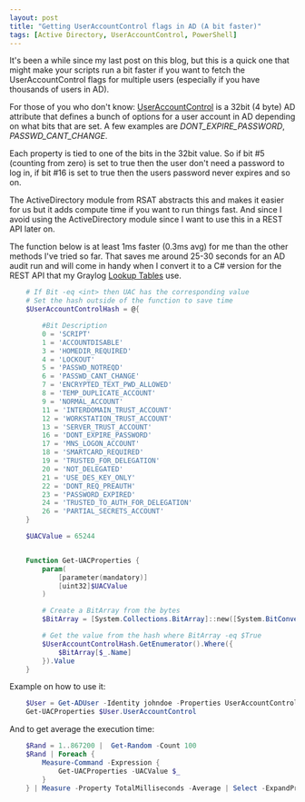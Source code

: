 ```yaml
---
layout: post
title: "Getting UserAccountControl flags in AD (A bit faster)"
tags: [Active Directory, UserAccountControl, PowerShell]
---
```


It's been a while since my last post on this blog, but this is a quick one that might make your scripts run a bit faster if you want to fetch the UserAccountControl flags for multiple users (especially if you have thousands of users in AD).

For those of you who don't know: [UserAccountControl](https://support.microsoft.com/en-us/help/305144/how-to-use-useraccountcontrol-to-manipulate-user-account-properties) is a 32bit (4 byte) AD attribute that defines a bunch of options for a user account in AD depending on what bits that are set. A few examples are *DONT_EXPIRE_PASSWORD*, *PASSWD_CANT_CHANGE*. 

Each property is tied to one of the bits in the 32bit value. So if bit #5 (counting from zero) is set to true then the user don't need a password to log in, if bit #16 is set to true then the users password never expires and so on.

The ActiveDirectory module from RSAT abstracts this and makes it easier for us but it adds compute time if you want to run things fast. And since I avoid using the ActiveDirectory module since I want to use this in a REST API later on.

The function below is at least 1ms faster (0.3ms avg) for me than the other methods I've tried so far. 
That saves me around 25-30 seconds for an AD audit run and will come in handy when I convert it to a C# version for the REST API that my Graylog [Lookup Tables](https://docs.graylog.org/en/3.1/pages/lookuptables.html) use.

``` powershell
    # If Bit -eq <int> then UAC has the corresponding value
    # Set the hash outside of the function to save time
    $UserAccountControlHash = @{

        #Bit Description
        0 = 'SCRIPT'
        1 = 'ACCOUNTDISABLE'
        3 = 'HOMEDIR_REQUIRED'
        4 = 'LOCKOUT'
        5 = 'PASSWD_NOTREQD'
        6 = 'PASSWD_CANT_CHANGE'
        7 = 'ENCRYPTED_TEXT_PWD_ALLOWED'
        8 = 'TEMP_DUPLICATE_ACCOUNT'
        9 = 'NORMAL_ACCOUNT'
        11 = 'INTERDOMAIN_TRUST_ACCOUNT'
        12 = 'WORKSTATION_TRUST_ACCOUNT'
        13 = 'SERVER_TRUST_ACCOUNT'
        16 = 'DONT_EXPIRE_PASSWORD'
        17 = 'MNS_LOGON_ACCOUNT'
        18 = 'SMARTCARD_REQUIRED'
        19 = 'TRUSTED_FOR_DELEGATION'
        20 = 'NOT_DELEGATED'
        21 = 'USE_DES_KEY_ONLY'
        22 = 'DONT_REQ_PREAUTH'
        23 = 'PASSWORD_EXPIRED'
        24 = 'TRUSTED_TO_AUTH_FOR_DELEGATION'
        26 = 'PARTIAL_SECRETS_ACCOUNT'
    }

    $UACValue = 65244


    Function Get-UACProperties {
        param(
            [parameter(mandatory)]
            [uint32]$UACValue
        )

        # Create a BitArray from the bytes
        $BitArray = [System.Collections.BitArray]::new([System.BitConverter]::GetBytes($UACValue))

        # Get the value from the hash where BitArray -eq $True
        $UserAccountControlHash.GetEnumerator().Where({
            $BitArray[$_.Name]
        }).Value
    }
```
Example on how to use it:

``` powershell
    $User = Get-ADUser -Identity johndoe -Properties UserAccountControl
    Get-UACProperties $User.UserAccountControl
```

And to get average the execution time:

``` powershell
    $Rand = 1..867200 |  Get-Random -Count 100
    $Rand | Foreach {
        Measure-Command -Expression {
            Get-UACProperties -UACValue $_
        }
    } | Measure -Property TotalMilliseconds -Average | Select -ExpandProperty Average
```